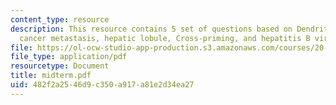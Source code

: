 ```yaml
---
content_type: resource
description: This resource contains 5 set of questions based on Dendritic cells, breast
  cancer metastasis, hepatic lobule, Cross-priming, and hepatitis B virus (HBV).
file: https://ol-ocw-studio-app-production.s3.amazonaws.com/courses/20-450-molecular-and-cellular-pathophysiology-be-450-spring-2005/482f2a2546d9c350a917a81e2d34ea27_midterm.pdf
file_type: application/pdf
resourcetype: Document
title: midterm.pdf
uid: 482f2a25-46d9-c350-a917-a81e2d34ea27
---
```

